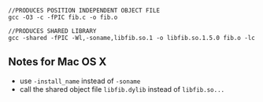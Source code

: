     //PRODUCES POSITION INDEPENDENT OBJECT FILE
    gcc -O3 -c -fPIC fib.c -o fib.o

    //PRODUCES SHARED LIBRARY
    gcc -shared -fPIC -Wl,-soname,libfib.so.1 -o libfib.so.1.5.0 fib.o -lc


## Notes for Mac OS X

* use `-install_name` instead of `-soname`
* call the shared object file `libfib.dylib` instead of `libfib.so...` 

